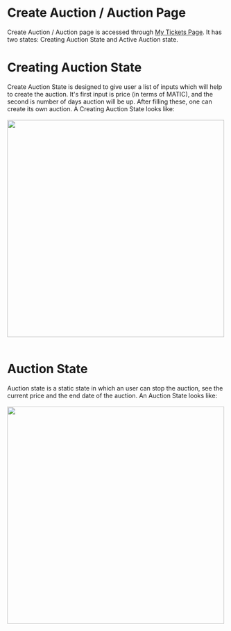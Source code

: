 # Create Auction / Auction Page
Create Auction / Auction page is accessed through [My Tickets Page](/Pages/Subpages/mytickets.md). It has two states: Creating Auction State and Active Auction state.

# Creating Auction State
Create Auction State is designed to give user a list of inputs which will help to create the auction. It's first input is price (in terms of MATIC), and the second is number of days auction will be up. After filling these, one can create its own auction. A Creating Auction State looks like: 
<br /><br/>
<img src="https://raw.githubusercontent.com/sadigulbey/tickript.github.io/main/static/pages/create_auction.png" style="height:500px;"></img>
<br /><br/>

# Auction State
Auction state is a static state in which an user can stop the auction, see the current price and the end date of the auction. An Auction State looks like:
<br /><br/>
<img src="https://raw.githubusercontent.com/sadigulbey/tickript.github.io/main/static/pages/auction_state.png" style="height:500px;"></img>
<br /><br/>
